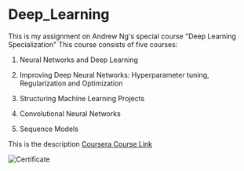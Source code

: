 # Deep_Learning


This is my assignment on Andrew Ng's special course "Deep Learning Specialization" This course consists of five courses:

1) Neural Networks and Deep Learning  

2) Improving Deep Neural Networks: Hyperparameter tuning, Regularization and Optimization

3) Structuring Machine Learning Projects

4) Convolutional Neural Networks

5) Sequence Models


This is the description [Coursera Course Link](https://www.coursera.org/specializations/deep-learning)


![Certificate](https://www.coursera.org/account/accomplishments/specialization/certificate/9FS2BN9LHMDS)
